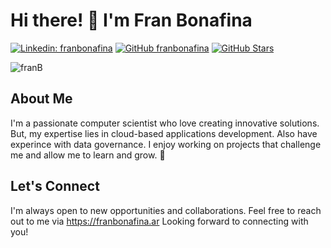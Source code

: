 # Hi there! 👋 I'm Fran Bonafina
[![Linkedin: franbonafina](https://img.shields.io/badge/-franbonafina?style=flat-square&logo=Linkedin&logoColor=white&link=https://www.linkedin.com/in/randald-vb/)](https://www.linkedin.com/in/fbonafina/)
[![GitHub franbonafina](https://img.shields.io/github/followers/franbonafina?label=follow&style=social)](https://github.com/franbonafina)
[![GitHub Stars](https://img.shields.io/github/stars/franbonafina?style=social)](https://github.com/franbonafina)
<p align="left"> <img src="https://komarev.com/ghpvc/?username=franbonafina" alt="franB" /></p>


## About Me

I'm a passionate computer scientist who love creating innovative solutions. But, my expertise lies in cloud-based applications development. Also have experince with data governance. 
I enjoy working on projects that challenge me and allow me to learn and grow. 👀

## Let's Connect

I'm always open to new opportunities and collaborations. Feel free to reach out to me via https://franbonafina.ar
Looking forward to connecting with you!


